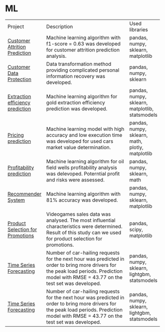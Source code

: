 # ML
<table width=100% valign=top >
  <tr>
    <td width=25%>Project</td>
    <td>Description</td>
    <td width=20%>Used libraries</td>
  </tr>
        <tr>
    <td><a href="https://github.com/Jul876876/ML/tree/main/Customer%20Attrition%20Prediction">Customer Attrition Prediction</a></td>
    <td>Machine learning algorithm with f1-score = 0.63 was developed for customer attrition prediction analysis.</td>
    <td>pandas, numpy, sklearn, matplotlib</td>
  </tr>
      <tr>
    <td><a href="https://github.com/Jul876876/ML/tree/main/Customer%20Data%20Protection">Customer Data Protection</a></td>
    <td>Data transformation method providing complicated personal information recovery was developed.</td>
    <td>pandas, numpy, sklearn</td>
  </tr>
    <tr>
    <td><a href="https://github.com/Jul876876/ML/tree/main/Extraction%20efficiency%20prediction">Extraction efficiency prediction</a></td>
    <td>Machine learning algorithm for gold extraction efficiency prediction was developed.</td>
    <td>pandas, numpy, sklearn, matplotlib, statsmodels</td>
  </tr>
  <tr>
    <td><a href="https://github.com/Jul876876/ML/tree/main/Pricing%20prediction">Pricing prediction</a></td>
    <td>Machine learning model with high accuracy and low execution time was developed for used cars market value determination.</td>
    <td>pandas, numpy, sklearn, math, plotly, matplotlib</td>
  </tr>
  <tr>
    <td><a href="https://github.com/Jul876876/ML/tree/main/Profitability%20prediction">Profitability prediction</a></td>
    <td>Machine learning algorithm for oil field wells profitability analysis was delevoped. Poterntial profit and risks were assessed.</td>
    <td>pandas, numpy, sklearn, math</td>
  </tr>
  <tr>
    <td><a href="https://github.com/Jul876876/ML/tree/main/Recommender%20System">Recommender System</a></td>
    <td>Machine learning algorithm with 81% accuracy was developed.</td>
    <td>pandas, numpy, sklearn, matplotlib</td>
  </tr>
  <tr>
    <td><a href="https://github.com/Jul876876/ML/tree/main/Product%20Selection%20for%20Promotions">Product Selection for Promotions</a></td>
    <td>Videogames sales data was analysed. The most influential characteristics were determined. Result of this study can we used for product selection for promotions.</td>
    <td>pandas, scipy, matplotlib</td>
  </tr>
  <tr>
    <td><a href="https://github.com/Jul876876/ML/tree/main/Time%20Series%20Forecasting">Time Series Forecasting</a></td>
    <td>Number of car-hailing requests for the next hour was predicted in order to bring more drivers for the peak load periods. Prediction model with RMSE = 43.77 on the test set was developed.</td>
    <td>pandas, numpy, sklearn, lightgbm, statsmodels</td>
  </tr>
  <tr>
    <td><a href="https://github.com/Jul876876/ML/tree/main/Time%20Series%20Forecasting">Time Series Forecasting</a></td>
    <td>Number of car-hailing requests for the next hour was predicted in order to bring more drivers for the peak load periods. Prediction model with RMSE = 43.77 on the test set was developed.</td>
    <td>pandas, numpy, sklearn, lightgbm, statsmodels</td>
  </tr>

